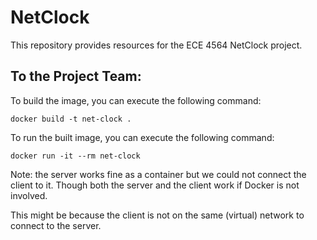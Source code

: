 NetClock
========

This repository provides resources for the ECE 4564 NetClock project.

To the Project Team:
--------------------

To build the image, you can execute the following command: 
```
docker build -t net-clock .
```

To run the built image, you can execute the following command:
```
docker run -it --rm net-clock
```

Note: the server works fine as a container but we could not connect the client to it. Though both the server and the client work if Docker is not involved. 

This might be because the client is not on the same (virtual) network to connect to the server.